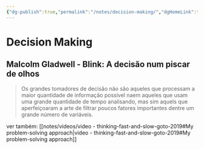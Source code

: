 ```yaml
---
{"dg-publish":true,"permalink":"/notes/decision-making/","dgHomeLink":true,"dgPassFrontmatter":false,"dgShowBacklinks":true,"dgShowLocalGraph":false}
---
```


# Decision Making

## Malcolm Gladwell - Blink: A decisão num piscar de olhos

> Os grandes tomadores de decisão não são aqueles que processam a maior quantidade de informação possível naem aqueles que usam uma grande quantidade de tempo analisando, mas sim aquels que aperfeiçoaram a arte de filtrar poucos fatores importantes dentre um grande número de variáveis.

ver também: [[notes/videos/video - thinking-fast-and-slow-goto-2019#My problem-solving approach|video - thinking-fast-and-slow-goto-2019#My problem-solving approach]]

